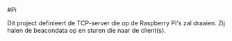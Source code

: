 #Pi

Dit project definieert de TCP-server die op de Raspberry Pi's zal draaien. Zij halen de beacondata op en sturen die naar de
client(s).